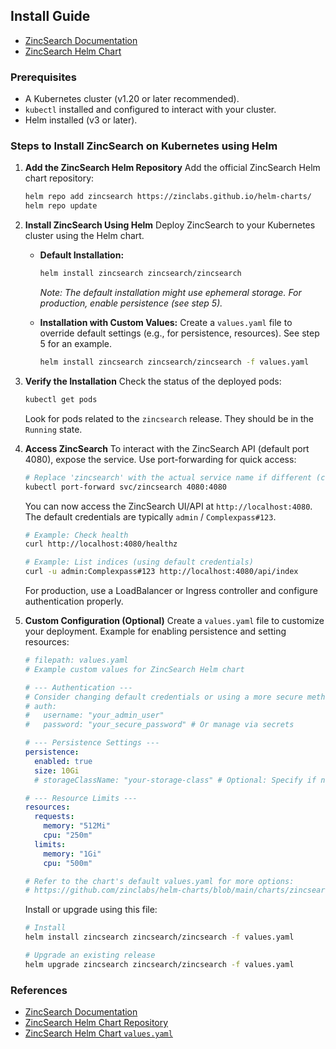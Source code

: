 ## Install Guide
- [ZincSearch Documentation](https://zincsearch-docs.zinc.dev/)
- [ZincSearch Helm Chart](https://github.com/zinclabs/helm-charts)

### Prerequisites
- A Kubernetes cluster (v1.20 or later recommended).
- `kubectl` installed and configured to interact with your cluster.
- Helm installed (v3 or later).

### Steps to Install ZincSearch on Kubernetes using Helm

1.  **Add the ZincSearch Helm Repository**
    Add the official ZincSearch Helm chart repository:
    ```bash
    helm repo add zincsearch https://zinclabs.github.io/helm-charts/
    helm repo update
    ```

2.  **Install ZincSearch Using Helm**
    Deploy ZincSearch to your Kubernetes cluster using the Helm chart.

    *   **Default Installation:**
        ```bash
        helm install zincsearch zincsearch/zincsearch
        ```
        *Note: The default installation might use ephemeral storage. For production, enable persistence (see step 5).*

    *   **Installation with Custom Values:**
        Create a `values.yaml` file to override default settings (e.g., for persistence, resources). See step 5 for an example.
        ```bash
        helm install zincsearch zincsearch/zincsearch -f values.yaml
        ```

3.  **Verify the Installation**
    Check the status of the deployed pods:
    ```bash
    kubectl get pods
    ```
    Look for pods related to the `zincsearch` release. They should be in the `Running` state.

4.  **Access ZincSearch**
    To interact with the ZincSearch API (default port 4080), expose the service. Use port-forwarding for quick access:
    ```bash
    # Replace 'zincsearch' with the actual service name if different (check `kubectl get svc`)
    kubectl port-forward svc/zincsearch 4080:4080
    ```
    You can now access the ZincSearch UI/API at `http://localhost:4080`. The default credentials are typically `admin` / `Complexpass#123`.
    ```bash
    # Example: Check health
    curl http://localhost:4080/healthz

    # Example: List indices (using default credentials)
    curl -u admin:Complexpass#123 http://localhost:4080/api/index
    ```
    For production, use a LoadBalancer or Ingress controller and configure authentication properly.

5.  **Custom Configuration (Optional)**
    Create a `values.yaml` file to customize your deployment. Example for enabling persistence and setting resources:
    ```yaml
    # filepath: values.yaml
    # Example custom values for ZincSearch Helm chart

    # --- Authentication ---
    # Consider changing default credentials or using a more secure method
    # auth:
    #   username: "your_admin_user"
    #   password: "your_secure_password" # Or manage via secrets

    # --- Persistence Settings ---
    persistence:
      enabled: true
      size: 10Gi
      # storageClassName: "your-storage-class" # Optional: Specify if needed

    # --- Resource Limits ---
    resources:
      requests:
        memory: "512Mi"
        cpu: "250m"
      limits:
        memory: "1Gi"
        cpu: "500m"

    # Refer to the chart's default values.yaml for more options:
    # https://github.com/zinclabs/helm-charts/blob/main/charts/zincsearch/values.yaml
    ```
    Install or upgrade using this file:
    ```bash
    # Install
    helm install zincsearch zincsearch/zincsearch -f values.yaml

    # Upgrade an existing release
    helm upgrade zincsearch zincsearch/zincsearch -f values.yaml
    ```

### References
- [ZincSearch Documentation](https://zincsearch-docs.zinc.dev/)
- [ZincSearch Helm Chart Repository](https://github.com/zinclabs/helm-charts)
- [ZincSearch Helm Chart `values.yaml`](https://github.com/zinclabs/helm-charts/blob/main/charts/zincsearch/values.yaml)
